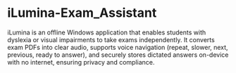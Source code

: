 # iLumina-Exam_Assistant
iLumina is an offline Windows application that enables students with dyslexia or visual impairments to take exams independently. It converts exam PDFs into clear audio, supports voice navigation (repeat, slower, next, previous, ready to answer), and securely stores dictated answers on-device with no internet, ensuring privacy and compliance.
